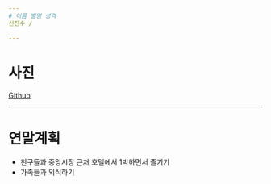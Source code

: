 ```yaml
---
# 이름 별명 성격
신진수 / 

---
```

# 사진
[Github](https://github.com/gwontaeyong/SSAF_Benefit/blob/master/eunjin.jpg)

---
# 연말계획
- 친구들과 중앙시장 근처 호텔에서 1박하면서 즐기기
- 가족들과 외식하기
